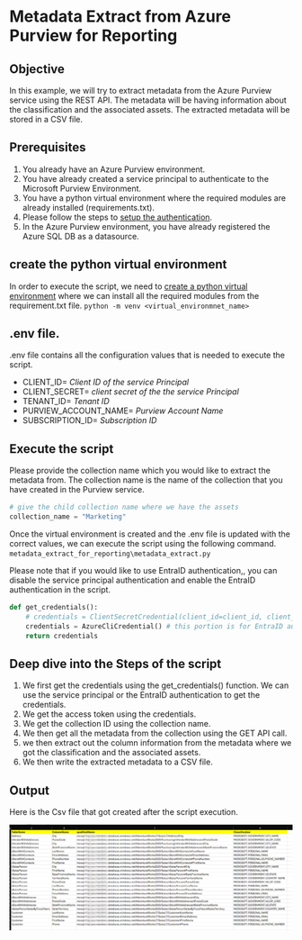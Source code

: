 # Metadata Extract from Azure Purview for Reporting


## Objective

In this example, we will try to extract metadata from the Azure Purview service using the REST API. The metadata will be having information about the classification and the associated assets. The extracted metadata will be stored in a CSV file.

## Prerequisites
1. You already have an Azure Purview environment.
2. You have already created a service principal to authenticate to the Microsoft Purview Environment.
3. You have a python virtual environment where the required modules are already installed (requirements.txt).
4. Please follow the steps to [setup the authentication](https://learn.microsoft.com/en-us/purview/tutorial-using-rest-apis).
5. In the Azure Purview environment, you have already registered the Azure SQL DB as a datasource.


## create the python virtual environment 

In order to execute the script, we need to [create a python virtual environment](https://docs.python.org/3/library/venv.html) where we can install all the required modules from the requirement.txt file. 
`python -m venv <virtual_environmnet_name>`

## .env file.
.env file contains all the configuration values that is needed to execute the script. 
* CLIENT_ID= _Client ID of the service Principal_ 
* CLIENT_SECRET= _client secret of the the service Principal_
* TENANT_ID= _Tenant ID_
* PURVIEW_ACCOUNT_NAME= _Purview Account Name_
* SUBSCRIPTION_ID= _Subscription ID_


## Execute the script

Please provide the collection name which you would like to extract the metadata from. The collection name is the name of the collection that you have created in the Purview service. 

```python
# give the child collection name where we have the assets
collection_name = "Marketing"
```

Once the virtual environment is created and the .env file is updated with the correct values, we can execute the script using the following command.
`metadata_extract_for_reporting\metadata_extract.py`

Please note that if you would like to use EntraID authentication,, you can disable the service principal authentication and enable the EntraID authentication in the script. 

```python
def get_credentials():
    # credentials = ClientSecretCredential(client_id=client_id, client_secret=client_secret, tenant_id=tenant_id) # this portion is for service principal authentication
    credentials = AzureCliCredential() # this portion is for EntraID authentication
    return credentials

```

## Deep dive into the Steps of the script
1. We first get the credentials using the get_credentials() function. We can use the service principal or the EntraID authentication to get the credentials.
2. We get the access token using the credentials.
3. We get the collection ID using the collection name.
4. We then get all the metadata from the collection using the GET API call.
5. we then extract out the column information from the metadata where we got the classification and the associated assets.
6. We then write the extracted metadata to a CSV file.

## Output

Here is the Csv file that got created after the script execution.


![alt text](https://github.com/Sam-Panda/purview-playground/blob/main/metadata_extract_for_reporting/.media/CSV_output.png)